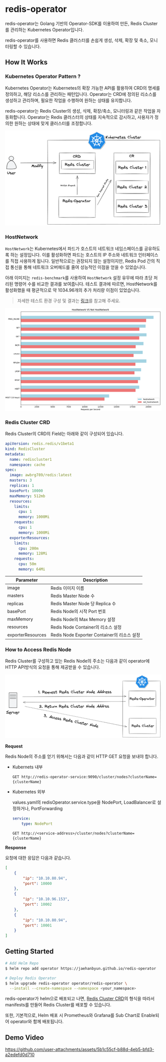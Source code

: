 # redis-operator
redis-operator는 Golang 기반의 Operator-SDK를 이용하여 만든, Redis Cluster를 관리하는 Kubernetes Operator입니다. 

redis-operator를 사용하면 Redis 클러스터를 손쉽게 생성, 삭제, 확장 및 축소, 모니터링할 수 있습니다.

## How It Works

### Kubernetes Operator Pattern ?

Kubernetes Operator는 Kubernetes의 확장 가능한 API를 활용하여 CRD의 명세를 정의하고, 해당 리소스를 관리하는 패턴입니다. Operator는 CRD에 정의된 리소스를 생성하고 관리하며, 필요한 작업을 수행하여 원하는 상태를 유지합니다.

redis-operator는 Redis Cluster의 생성, 삭제, 확장/축소, 모니터링과 같은 작업을 자동화합니다. Operator는 Redis 클러스터의 상태를 지속적으로 감시하고, 사용자가 정의한 원하는 상태에 맞게 클러스터를 조정합니다. 

![works](assets/works-img.png)

### HostNetwork

`HostNetwork`는 Kubernetes에서 파드가 호스트의 네트워크 네임스페이스를 공유하도록 하는 설정입니다. 이를 활성화하면 파드는 호스트의 IP 주소와 네트워크 인터페이스를 직접 사용하게 됩니다. 일반적으로는 권장되지 않는 설정이지만, Redis Pod 간의 직접 통신을 통해 네트워크 오버헤드를 줄여 성능적인 이점을 얻을 수 있었습니다.

아래 이미지는 `redis-benchmark`를 사용하여 `HostNetwork` 설정 유무에 따라 초당 처리된 명령어 수를 비교한 결과를 보여줍니다.  테스트 결과에 따르면, HostNetwork를 활성화했을 때 평균적으로 약 1034.96개의 추가 처리량 이점이 있었습니다.
>자세한 테스트 환경 구성 및 결과는 [링크](https://velog.io/@jaehan/redis-benchmark%EB%A1%9C-%EC%95%8C%EC%95%84%EB%B3%B4%EB%8A%94-Redis-Cluster-%EC%84%B1%EB%8A%A5-HostNetwork-%EC%84%A4%EC%A0%95-%EC%9C%A0%EB%AC%B4%EC%97%90-%EB%94%B0%EB%A5%B8-%EB%B9%84%EA%B5%90)를 참고해 주세요.

![requests](assets/requests_per_seconde.png)


### <p name="crd">Redis Cluster CRD</p>

Redis Cluster의 CRD의 Field는 아래와 같이 구성되어 있습니다.
```yaml
apiVersion: redis.redis/v1beta1
kind: RedisCluster
metadata:
  name: rediscluster1
  namespace: cache
spec:
  image: awbrg789/redis:latest
  masters: 3
  replicas: 1
  basePort: 10000
  maxMemory: 512mb
  resources:
    limits:
      cpu: 1
      memory: 1000Mi
    requests:
      cpu: 1
      memory: 1000Mi
  exporterResources:
    limits:
      cpu: 200m
      memory: 128Mi
    requests:
      cpu: 50m
      memory: 64Mi
```

| Parameter | Description | 
| --- | --- | 
| image | Redis 이미지 이름 | 
| masters | Redis Master Node 수 | 
| replicas | Redis Master Node 당 Replica 수 | 
| basePort | Redis Node의 시작 Port 번호 |
| maxMemory | Redis Node의 Max Memory 설정 |
| resources | Redis Node Container의 리소스 설정 | 
| exporterResources | Redis Node Exporter Container의 리소스 설정 | 

### How to Access Redis Node

Redis Cluster를 구성하고 있는 Redis Node의 주소는 다음과 같이 operator에 HTTP API방식의 요청을 통해
제공받을 수 있습니다.

![access](assets/access-node.png)

**Request**

Redis Node의 주소를 얻기 위해서는 다음과 같이 HTTP GET 요청을 보내야 합니다.

- Kubernets 내부

  ```
  GET http://redis-operator-service:9090/cluster/nodes?clusterName={clusterName}
  ```
- Kubernetes 외부

  values.yaml의 redisOperator.service.type을 NodePort, LoadBalancer로 설정하거나, PortForwarding
  ```yaml
  service:
      type: NodePort
  ```
  ```
  GET http://<service-address>/cluster/nodes?clusterName={clusterName}
  ```
**Response**

요청에 대한 응답은 다음과 같습니다.
```json
[
    {
        "ip": "10.10.80.94",
        "port": 10000
    },
    {
        "ip": "10.10.96.153",
        "port": 10002
    },
    {
        "ip": "10.10.80.94",
        "port": 10001
    }
]
```
## Getting Started

```bash
# Add Helm Repo
$ helm repo add operator https://jaehanbyun.github.io/redis-operator
```

```bash
# Deploy Redis Operator
$ helm upgrade redis-operator operator/redis-operator \
  --install --create-namespace --namespace <your_namespace> 
```

redis-operator가 helm으로 배포되고 나면, <a href="#crd">Redis Cluster CRD</a>의 형식을 따라서 manifests를 만들어 Redis Cluster를 배포할 수 있습니다.

또한, 기본적으로, Helm 배포 시 Prometheus와 Grafana를 Sub Chart로 Enable되어 operator와 함께 배포됩니다.

## Demo Video


https://github.com/user-attachments/assets/5b1c55cf-b88d-4eb5-bfd3-a2edefd0d710


